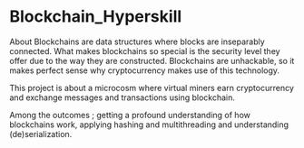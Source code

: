 # Blockchain_Hyperskill

About
Blockchains are data structures where blocks are inseparably connected. What makes blockchains so special is the security level they offer due to the way they are constructed.
Blockchains are unhackable, so it makes perfect sense why cryptocurrency makes use of this technology. 

This project is about a microcosm where virtual miners earn cryptocurrency and exchange messages and transactions using blockchain.


Among the outcomes ; getting a profound understanding of how blockchains work, applying hashing and multithreading and understanding (de)serialization.
